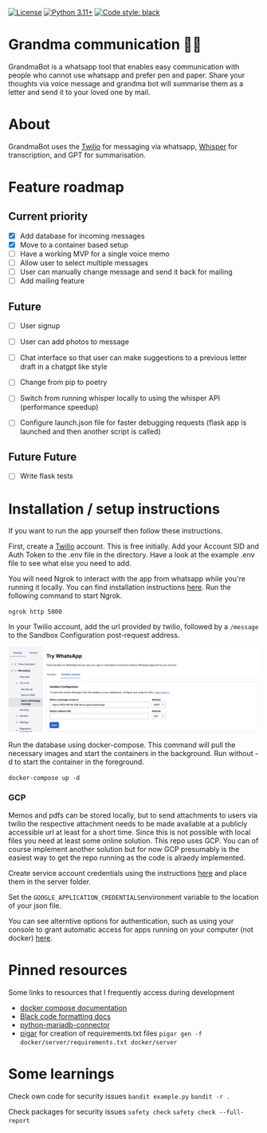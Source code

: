 [![License](https://img.shields.io/badge/License-Apache_2.0-green.svg)](https://github.com/tatsu-lab/stanford_alpaca/blob/main/LICENSE) 
[![Python 3.11+](https://img.shields.io/badge/python-3.11+-blue.svg)](https://www.python.org/downloads/release/python-311/) 
[![Code style: black](https://img.shields.io/badge/code%20style-black-000000.svg)](https://github.com/psf/black) 

# Grandma communication 👵🏼

GrandmaBot is a whatsapp tool that enables easy communication with people who cannot use whatsapp and prefer pen and paper. Share your thoughts via voice message and grandma bot will summarise them as a letter and send it to your loved one by mail.

# About

GrandmaBot uses the [Twilio](https://www.google.com/search?q=twilio+api+whatsapp) for messaging via whatsapp, [Whisper](https://github.com/openai/whisper) for transcription, and GPT for summarisation.

# Feature roadmap

## Current priority

- [x] Add database for incoming messages
- [x] Move to a container based setup
- [ ] Have a working MVP for a single voice memo
- [ ] Allow user to select multiple messages
- [ ] User can manually change message and send it back for mailing
- [ ] Add mailing feature

## Future

- [ ] User signup
- [ ] User can add photos to message
- [ ] Chat interface so that user can make suggestions to a previous letter draft in a chatgpt like style
- [ ] Change from pip to poetry
- [ ] Switch from running whisper locally to using the whisper API (performance speedup)

- [ ] Configure launch.json file for faster debugging requests (flask app is launched and then another script is called)

## Future Future

- [ ] Write flask tests

# Installation / setup instructions

If you want to run the app yourself then follow these instructions.

First, create a [Twilio](https://www.google.com/search?q=twilio+api+whatsapp) account. This is free initially. Add your Account SID and Auth Token to the .env file in the directory. Have a look at the example .env file to see what else you need to add.

You will need Ngrok to interact with the app from whatsapp while you're running it locally. You can find installation instructions [here](https://ngrok.com/docs/getting-started/). Run the following command to start Ngrok.

`ngrok http 5000`

In your Twilio account, add the url provided by twilio, followed by a `/message` to the Sandbox Configuration post-request address.

![twilio sandbox settings](./readme-images/twilio-sandbox.png)

Run the database using docker-compose. This command will pull the necessary images and start the containers in the background. Run without -d to start the container in the foreground. 

`docker-compose up -d`  

### GCP

Memos and pdfs can be stored locally, but to send attachments to users via twilio the respective attachment needs to be made available at a publicly accessible url at least for a short time. Since this is not possible with local files you need at least some online solution. This repo uses GCP. You can of course implement another solution but for now GCP presumably is the easiest way to get the repo running as the code is alraedy implemented.

Create service account credentials using the instructions [here](https://cloud.google.com/iam/docs/keys-create-delete#iam-service-account-keys-create-console) and place them in the server folder.

Set the `GOOGLE_APPLICATION_CREDENTIALS`environment variable to the location of your json file. 

You can see alterntive options for authentication, such as using your console to grant automatic access for apps running on your computer (not docker) [here](https://cloud.google.com/docs/authentication/provide-credentials-adc#how-to).


# Pinned resources

Some links to resources that I frequently access during development

- [docker compose documentation](https://docs.docker.com/engine/reference/commandline/compose_up/)
- [Black code formatting docs](https://black.readthedocs.io/en/stable/getting_started.html)
- [python-mariadb-connector](https://www.digitalocean.com/community/tutorials/how-to-store-and-retrieve-data-in-mariadb-using-python-on-ubuntu-18-04)
- [pigar](https://github.com/damnever/pigar) for creation of requirements.txt files `pigar gen -f docker/server/requirements.txt docker/server`

# Some learnings 

Check own code for security issues
`bandit example.py`
`bandit -r .`

Check packages for security issues
`safety check`
`safety check --full-report`